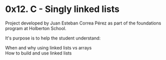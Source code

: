 # 0x12. C - Singly linked lists

Project developed by Juan Esteban Correa Pérez as part of the foundations program at Holberton School.

It's purpose is to help the student understand:

When and why using linked lists vs arrays<br />
How to build and use linked lists<br />
